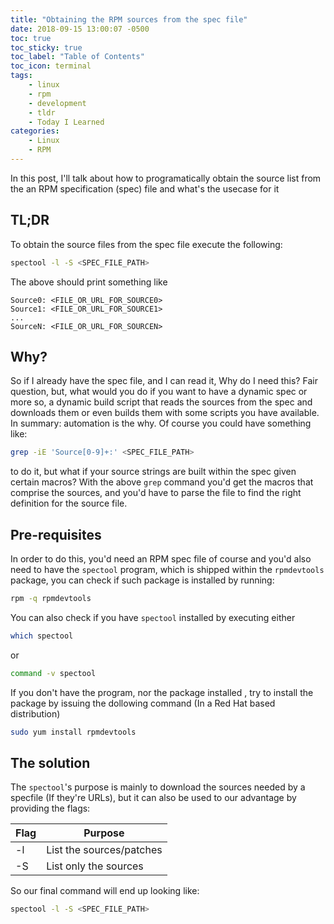 ```yaml
---
title: "Obtaining the RPM sources from the spec file"
date: 2018-09-15 13:00:07 -0500
toc: true
toc_sticky: true
toc_label: "Table of Contents"
toc_icon: terminal
tags:
    - linux
    - rpm
    - development
    - tldr
    - Today I Learned
categories:
    - Linux
    - RPM
---
```

In this post, I'll talk about how to programatically obtain the source list from the an RPM specification (spec) file and what's the usecase for it
<!--more-->
## TL;DR
To obtain the source files from the spec file execute the following:
```bash
spectool -l -S <SPEC_FILE_PATH>
```
The above should print something like
```
Source0: <FILE_OR_URL_FOR_SOURCE0>
Source1: <FILE_OR_URL_FOR_SOURCE1>
...
SourceN: <FILE_OR_URL_FOR_SOURCEN>
```

## Why?
So if I already have the spec file, and I can read it, Why do I need this?
Fair question, but, what would you do if you want to have a dynamic spec or more so, a dynamic build script that reads the sources from the spec and downloads them or even builds them with some scripts you have available.
In summary: automation is the why.
Of course you could have something like:
```bash
grep -iE 'Source[0-9]+:' <SPEC_FILE_PATH>
```
to do it, but what if your source strings are built within the spec given certain macros?
With the above `grep` command you'd get the macros that comprise the sources, and you'd have to parse the file to find the right definition for the source file.

## Pre-requisites
In order to do this, you'd need an RPM spec file of course and you'd also need to have the `spectool` program, which is shipped within the `rpmdevtools` package, you can check if such package is installed by running:
```bash
rpm -q rpmdevtools
```
You can also check if you have `spectool` installed by executing either
```bash
which spectool
```
or
```bash
command -v spectool
```
If you don't have the program, nor the package installed , try to install the package by issuing the dollowing command (In a Red Hat based distribution)
```bash
sudo yum install rpmdevtools
```

## The solution
The `spectool`'s purpose is mainly to download the sources needed by a specfile (If they're URLs), but it can also be used to our advantage by providing the flags:

| Flag | Purpose                  |
|------|--------------------------|
| -l   | List the sources/patches |
| -S   | List only the sources    |

So our final command will end up looking like:
```bash
spectool -l -S <SPEC_FILE_PATH>
```
